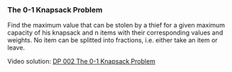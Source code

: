 ### The 0-1 Knapsack Problem
Find the maximum value that can be stolen by a thief for a given maximum capacity of his knapsack and n items with their corresponding values and weights. No item can be splitted into fractions,  i.e. either take an item or leave.

Video solution: [DP 002 The 0-1 Knapsack Problem](https://youtu.be/pIRU8JKGxCk)

